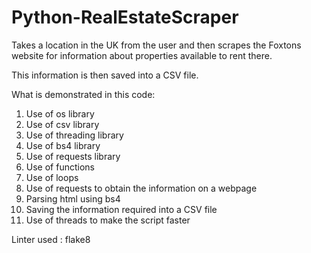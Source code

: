 # Python-RealEstateScraper
Takes a location in the UK from the user and then scrapes the Foxtons website for information about properties available to rent there.

This information is then saved into a CSV file.

What is demonstrated in this code:

1. Use of os library
2. Use of csv library
3. Use of threading library
4. Use of bs4 library
5. Use of requests library
6. Use of functions
7. Use of loops
8. Use of requests to obtain the information on a webpage
9. Parsing html using bs4
10. Saving the information required into a CSV file
11. Use of threads to make the script faster

Linter used : flake8

